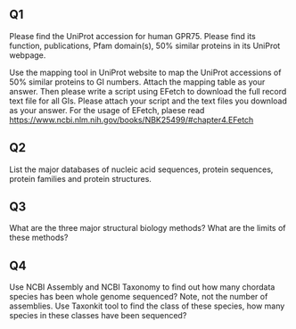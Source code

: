 ## Q1

Please find the UniProt accession for human GPR75. Please find its function, publications, Pfam domain(s), 50% similar proteins in its UniProt webpage.

Use the mapping tool in UniProt website to map the UniProt accessions of 50% similar proteins to GI numbers. Attach the mapping table as your answer. Then please write a script using EFetch to download the full record text file for all GIs. Please attach your script and the text files you download as your answer. For the usage of EFetch, plaese read https://www.ncbi.nlm.nih.gov/books/NBK25499/#chapter4.EFetch

## Q2

List the major databases of nucleic acid sequences, protein sequences, protein families and protein structures.

## Q3

What are the three major structural biology methods? What are the limits of these methods?

## Q4

Use NCBI Assembly and NCBI Taxonomy to find out how many chordata species has been whole genome sequenced? Note, not the number of assemblies. Use Taxonkit tool to find the class of these species, how many species in these classes have been sequenced?